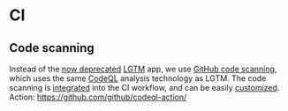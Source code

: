 # CI

## Code scanning
Instead of the [now deprecated](https://github.blog/2022-08-15-the-next-step-for-lgtm-com-github-code-scanning/)
[LGTM](https://github.com/apps/lgtm-com) app, we use [GitHub code scanning](https://docs.github.com/en/code-security/code-scanning),
which uses the same [CodeQL](https://docs.github.com/en/code-security/code-scanning/automatically-scanning-your-code-for-vulnerabilities-and-errors/about-code-scanning-with-codeql)
analysis technology as LGTM.
The code scanning is [integrated](https://docs.github.com/en/code-security/code-scanning/automatically-scanning-your-code-for-vulnerabilities-and-errors/configuring-code-scanning-for-a-repository)
into the CI workflow, and can be easily [customized](https://docs.github.com/en/code-security/code-scanning/automatically-scanning-your-code-for-vulnerabilities-and-errors/customizing-code-scanning).
Action: https://github.com/github/codeql-action/


##
